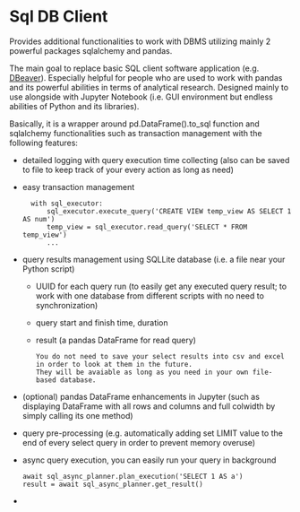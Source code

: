# Sql DB Client

Provides additional functionalities to work with DBMS utilizing mainly 2 powerful packages sqlalchemy and pandas.

The main goal to replace basic SQL client software application (e.g. [DBeaver](https://en.wikipedia.org/wiki/DBeaver)).
Especially helpful for people who are used to work with pandas and its powerful abilities in terms of analytical research.
Designed mainly to use alongside with Jupyter Notebook (i.e. GUI environment but endless abilities of Python and its libraries).

Basically, it is a wrapper around pd.DataFrame().to_sql function and sqlalchemy functionalities such as transaction management
with the following features:
- detailed logging with query execution time collecting (also can be saved to file to keep track of your every action as long as need)
- easy transaction management 
        
        with sql_executor:
            sql_executor.execute_query('CREATE VIEW temp_view AS SELECT 1 AS num')
            temp_view = sql_executor.read_query('SELECT * FROM temp_view')
            ...
- query results management using SQLLite database (i.e. a file near your Python script)
  - UUID for each query run (to easily get any executed query result; to work with one database from different scripts with no need to synchronization)
  - query start and finish time, duration
  - result (a pandas DataFrame for read query)
  
        You do not need to save your select results into csv and excel in order to look at them in the future.
        They will be avaiable as long as you need in your own file-based database.
  
- (optional) pandas DataFrame enhancements in Jupyter (such as displaying DataFrame with all rows and columns and full colwidth by simply calling its one method)
- query pre-processing (e.g. automatically adding set LIMIT value to the end of every select query in order to prevent memory overuse)
- async query execution, you can easily run your query in background

      await sql_async_planner.plan_execution('SELECT 1 AS a')
      result = await sql_async_planner.get_result()
- 